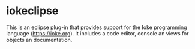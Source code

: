 # iokeclipse

This is an eclipse plug-in that provides support for the Ioke programming language (https://ioke.org).
It includes a code editor, console an views for objects an documentation.
